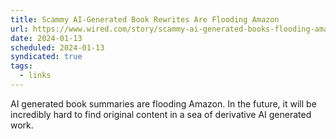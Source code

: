 ```yaml
---
title: Scammy AI-Generated Book Rewrites Are Flooding Amazon
url: https://www.wired.com/story/scammy-ai-generated-books-flooding-amazon/
date: 2024-01-13
scheduled: 2024-01-13
syndicated: true
tags:
  - links
---
```


AI generated book summaries are flooding Amazon. In the future, it will be incredibly hard to find original content in a sea of derivative AI generated work.

